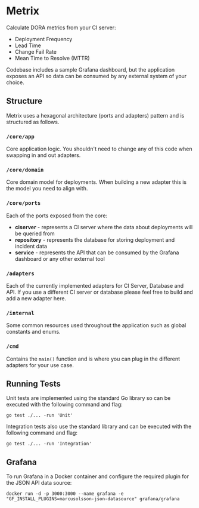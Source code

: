 # Metrix

Calculate DORA metrics from your CI server:

- Deployment Frequency
- Lead Time
- Change Fail Rate
- Mean Time to Resolve (MTTR)

Codebase includes a sample Grafana dashboard, but the application exposes an API so data can be consumed by any external system of your choice.

## Structure

Metrix uses a hexagonal architecture (ports and adapters) pattern and is structured as follows.

### `/core/app`

Core application logic. You shouldn't need to change any of this code when swapping in and out adapters.

### `/core/domain`

Core domain model for deployments. When building a new adapter this is the model you need to align with.

### `/core/ports`

Each of the ports exposed from the core:

- **ciserver** - represents a CI server where the data about deployments will be queried from
- **repository** - represents the database for storing deployment and incident data
- **service** - represents the API that can be consumed by the Grafana dashboard or any other external tool

### `/adapters`

Each of the currently implemented adapters for CI Server, Database and API. If you use a different CI server or database please feel free to build and add a new adapter here.

### `/internal`

Some common resources used throughout the application such as global constants and enums.

### `/cmd`

Contains the `main()` function and is where you can plug in the different adapters for your use case.

## Running Tests

Unit tests are implemented using the standard Go library so can be executed with the following command and flag:

```
go test ./... -run 'Unit'
```

Integration tests also use the standard library and can be executed with the following command and flag:

```
go test ./... -run 'Integration'
```

## Grafana

To run Grafana in a Docker container and configure the required plugin for the JSON API data source:

```
docker run -d -p 3000:3000 --name grafana -e "GF_INSTALL_PLUGINS=marcusolsson-json-datasource" grafana/grafana
```
